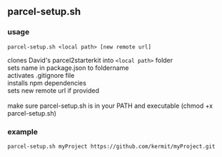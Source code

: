 ## parcel-setup.sh

### usage

`parcel-setup.sh <local path> [new remote url]`

clones David's parcel2starterkit into `<local path>` folder<br>
sets name in package.json to foldername<br>
activates .gitignore file<br>
installs npm dependencies<br>
sets new remote url if provided<br>
<br>
make sure parcel-setup.sh is in your PATH and executable (chmod +x parcel-setup.sh)<br>

### example
`parcel-setup.sh myProject https://github.com/kermit/myProject.git`


